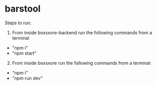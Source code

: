 # barstool
Steps to run:

1. From inside boxsxore-backend run the following commands from a terminal
  - "npm i"
  - "npm start"
2. From inside boxsxore run the following commands from a terminal:
  - "npm i"
  - "npm run dev"
